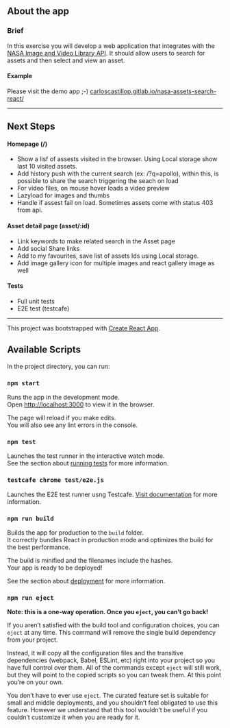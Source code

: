 ## About the app

### Brief

In this exercise you will develop a web application that integrates with the [NASA Image and Video Library API](https://images.nasa.gov/docs/images.nasa.gov_api_docs.pdf).
It should allow users to search for assets and then select and view an asset.

#### Example
Please visit the demo app ;-)
[carloscastillop.gitlab.io/nasa-assets-search-react/](https://carloscastillop.gitlab.io/nasa-assets-search-react/)

-------------
## Next Steps

#### Homepage (/)
- Show a lisf of assests visited in the browser. Using Local storage show last 10 visited assets.
- Add history push with the current search (ex: /?q=apollo), 
within this, is possible to share the search triggering the seach on load
- For video files, on mouse hover loads a video preview 
- Lazyload for images and thumbs
- Handle if assest fail on load. Sometimes assets come with status 403 from api.

#### Asset detail page (asset/:id)
- Link keywords to make related search in the Asset page
- Add social Share links
- Add to my favourites, save list of assets Ids using Local storage.
- Add image gallery icon for multiple images and react gallery image as well

#### Tests
- Full unit tests
- E2E test (testcafe)


-------------

This project was bootstrapped with [Create React App](https://github.com/facebook/create-react-app).

## Available Scripts

In the project directory, you can run:

### `npm start`

Runs the app in the development mode.<br />
Open [http://localhost:3000](http://localhost:3000) to view it in the browser.

The page will reload if you make edits.<br />
You will also see any lint errors in the console.

### `npm test`

Launches the test runner in the interactive watch mode.<br />
See the section about [running tests](https://facebook.github.io/create-react-app/docs/running-tests) for more information.

### `testcafe chrome test/e2e.js`
Launches the E2E test runner usng Testcafe. 
[Visit documentation](https://devexpress.github.io/testcafe/documentation/getting-started/) for more information.

### `npm run build`

Builds the app for production to the `build` folder.<br />
It correctly bundles React in production mode and optimizes the build for the best performance.

The build is minified and the filenames include the hashes.<br />
Your app is ready to be deployed!

See the section about [deployment](https://facebook.github.io/create-react-app/docs/deployment) for more information.

### `npm run eject`

**Note: this is a one-way operation. Once you `eject`, you can’t go back!**

If you aren’t satisfied with the build tool and configuration choices, you can `eject` at any time. This command will remove the single build dependency from your project.

Instead, it will copy all the configuration files and the transitive dependencies (webpack, Babel, ESLint, etc) right into your project so you have full control over them. All of the commands except `eject` will still work, but they will point to the copied scripts so you can tweak them. At this point you’re on your own.

You don’t have to ever use `eject`. The curated feature set is suitable for small and middle deployments, and you shouldn’t feel obligated to use this feature. However we understand that this tool wouldn’t be useful if you couldn’t customize it when you are ready for it.


